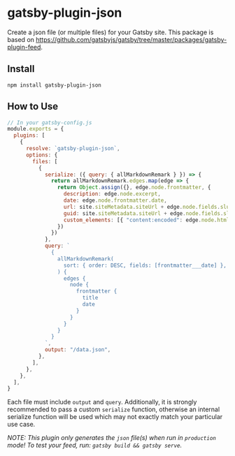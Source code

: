# gatsby-plugin-json

Create a json file (or multiple files) for your Gatsby site. This package is based on https://github.com/gatsbyjs/gatsby/tree/master/packages/gatsby-plugin-feed.

## Install

`npm install gatsby-plugin-json`

## How to Use

```javascript
// In your gatsby-config.js
module.exports = {
  plugins: [
    {
      resolve: `gatsby-plugin-json`,
      options: {
        files: [
          {
            serialize: ({ query: { allMarkdownRemark } }) => {
              return allMarkdownRemark.edges.map(edge => {
                return Object.assign({}, edge.node.frontmatter, {
                  description: edge.node.excerpt,
                  date: edge.node.frontmatter.date,
                  url: site.siteMetadata.siteUrl + edge.node.fields.slug,
                  guid: site.siteMetadata.siteUrl + edge.node.fields.slug,
                  custom_elements: [{ "content:encoded": edge.node.html }],
                })
              })
            },
            query: `
              {
                allMarkdownRemark(
                  sort: { order: DESC, fields: [frontmatter___date] },
                ) {
                  edges {
                    node {
                      frontmatter {
                        title
                        date
                      }
                    }
                  }
                }
              }
            `,
            output: "/data.json",
          },
        ],
      },
    },
  ],
}
```

Each file must include `output` and `query`. Additionally, it is strongly recommended to pass a custom `serialize` function, otherwise an internal serialize function will be used which may not exactly match your particular use case.

_NOTE: This plugin only generates the `json` file(s) when run in `production` mode! To test your feed, run: `gatsby build && gatsby serve`._
